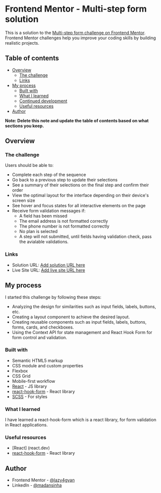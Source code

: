 # Frontend Mentor - Multi-step form solution

This is a solution to the [Multi-step form challenge on Frontend Mentor](https://www.frontendmentor.io/challenges/multistep-form-YVAnSdqQBJ). Frontend Mentor challenges help you improve your coding skills by building realistic projects. 

## Table of contents

- [Overview](#overview)
  - [The challenge](#the-challenge)
  - [Links](#links)
- [My process](#my-process)
  - [Built with](#built-with)
  - [What I learned](#what-i-learned)
  - [Continued development](#continued-development)
  - [Useful resources](#useful-resources)
- [Author](#lazygyan)

**Note: Delete this note and update the table of contents based on what sections you keep.**

## Overview

### The challenge

Users should be able to:

- Complete each step of the sequence
- Go back to a previous step to update their selections
- See a summary of their selections on the final step and confirm their order
- View the optimal layout for the interface depending on their device's screen size
- See hover and focus states for all interactive elements on the page
- Receive form validation messages if:
  - A field has been missed
  - The email address is not formatted correctly
  - The phone number is not formatted correctly
  - No plan is selected
  - A step will not submitted, until fields having validation check, pass the avialable validations.

### Links

- Solution URL: [Add solution URL here](https://github.com/lazy4gyan/multistepform)
- Live Site URL: [Add live site URL here](https://lazygyan-multistepform.netlify.app/)

## My process
I started this challenge by following these steps:
- Analyzing the design for similarities such as input fields, labels, buttons, etc.
- Creating a layout component to achieve the desired layout.
- Creating reusable components such as input fields, labels, buttons, forms, cards, and checkboxes.
- Using the Context API for state management and React Hook Form for form control and validation.

### Built with

- Semantic HTML5 markup
- CSS module and custom properties
- Flexbox
- CSS Grid
- Mobile-first workflow
- [React](https://reactjs.org/) - JS library
- [react-hook-form](https://react-hook-form.com/) - React library
- [SCSS](https://sass-lang.com/) - For styles


### What I learned

I have learned a react-hook-form which is a react library, for form validation in React applications.

### Useful resources
- [React] (react.dev)
- [react-hook-form](https://react-hook-form.com/) - React library

## Author

- Frontend Mentor - [@lazy4gyan](https://www.frontendmentor.io/profile/lazy4gyan)
- LinkedIn - [@madansinha](https://www.linkedin.com/madansinha)

